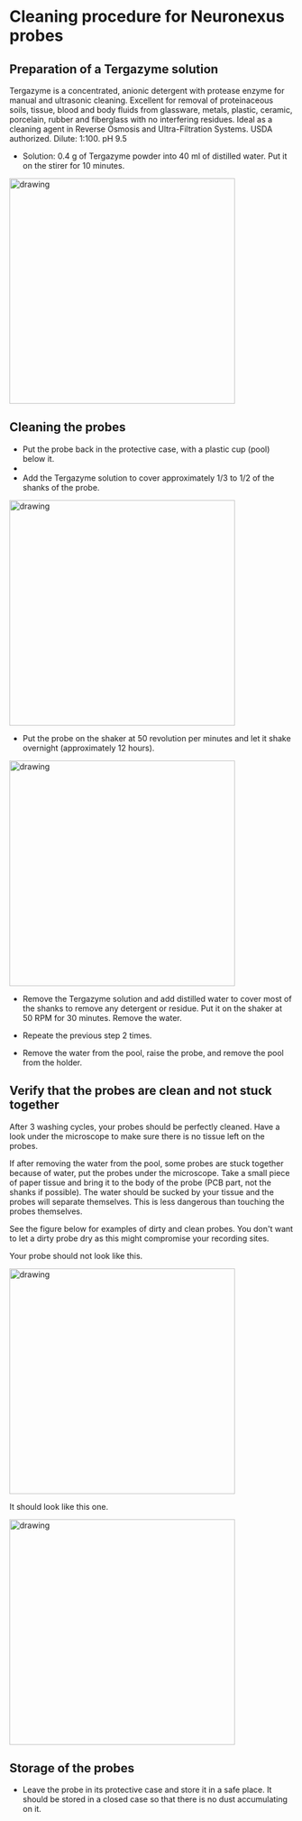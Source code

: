 # Cleaning procedure for Neuronexus probes

## Preparation of a Tergazyme solution

Tergazyme is a concentrated, anionic detergent with protease enzyme for manual and ultrasonic cleaning. Excellent for removal of proteinaceous soils, tissue, blood and body fluids from glassware, metals, plastic, ceramic, porcelain, rubber and fiberglass with no interfering residues. Ideal as a cleaning agent in Reverse Osmosis and Ultra-Filtration Systems. USDA authorized. Dilute: 1:100. pH 9.5

* Solution: 0.4 g of Tergazyme powder into 40 ml of distilled water. Put it on the stirer for 10 minutes.
<img src="figures/targazine.jpg" alt="drawing" width="400"/>

## Cleaning the probes

* Put the probe back in the protective case, with a plastic cup (pool) below it.
* 
* Add the Tergazyme solution to cover approximately 1/3 to 1/2 of the shanks of the probe.
<img src="figures/holders.jpg" alt="drawing" width="400"/>

* Put the probe on the shaker at 50 revolution per minutes and let it shake overnight (approximately 12 hours).
<img src="figures/washing.jpg" alt="drawing" width="400"/>

* Remove the Tergazyme solution and add distilled water to cover most of the shanks to remove any detergent or residue. Put it on the shaker at 50 RPM for 30 minutes. Remove the water.

* Repeate the previous step 2 times.

* Remove the water from the pool, raise the probe, and remove the pool from the holder.

## Verify that the probes are clean and not stuck together

After 3 washing cycles, your probes should be perfectly cleaned. Have a look under the microscope to make sure there is no tissue left on the probes.

If after removing the water from the pool, some probes are stuck together because of water, put the probes under the microscope. Take a small piece of paper tissue and bring it to the body of the probe (PCB part, not the shanks if possible). The water should be sucked by your tissue and the probes will separate themselves. This is less dangerous than touching the probes themselves.

See the figure below for examples of dirty and clean probes. You don't want to let a dirty probe dry as this might compromise your recording sites.

Your probe should not look like this.

<img src="figures/dirty_probe.jpg" alt="drawing" width="400"/>

It should look like this one.

<img src="figures/clean_probes.jpg" alt="drawing" width="400"/>


## Storage of the probes

* Leave the probe in its protective case and store it in a safe place. It should be stored in a closed case so that there is no dust accumulating on it.
